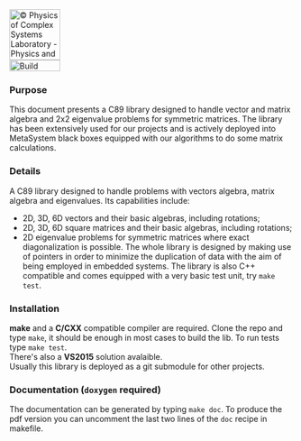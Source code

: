<a href="http://www.physycom.unibo.it"> 
<div class="image">
<img src="https://cdn.rawgit.com/physycom/templates/697b327d/logo_unibo.png" width="90" height="90" alt="© Physics of Complex Systems Laboratory - Physics and Astronomy Department - University of Bologna"> 
</div>
</a>
<a href="https://travis-ci.com/physycom/math_lib"> 
<div class="image">
<img src="https://travis-ci.com/physycom/math_lib.svg?token=ujjUseBa9hYbKckXBkxJ&branch=master" width="90" height="20" alt="Build Status"> 
</div>
</a>

### Purpose
This document presents a C89 library designed to handle vector and matrix algebra and 2x2 eigenvalue problems for symmetric matrices.
The library has been extensively used for our projects and is actively deployed into MetaSystem black boxes equipped with our algorithms to do some matrix calculations.

### Details
A C89 library designed to handle problems with vectors algebra, matrix algebra and eigenvalues. Its capabilities include:
- 2D, 3D, 6D vectors and their basic algebras, including rotations;
- 2D, 3D, 6D square matrices and their basic algebras, including rotations;
- 2D eigenvalue problems for symmetric matrices where exact diagonalization is possible.
The whole library is designed by making use of pointers in order to minimize the duplication of data with the aim of being employed in embedded systems. 
The library is also C++ compatible and comes equipped with a very basic test unit, try `make test`.

### Installation
**make** and a **C/CXX** compatible compiler are required. Clone the repo and type ``make``, it should be enough in most cases to build the lib. To run tests type ``make test``.   
There's also a **VS2015** solution avalaible.   
Usually this library is deployed as a git submodule for other projects.

### Documentation (``doxygen`` required)
The documentation can be generated by typing ``make doc``. To produce the pdf version you can uncomment the last two lines of the ``doc`` recipe in makefile.
